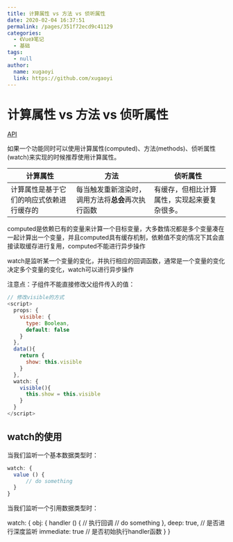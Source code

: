 ```yaml
---
title: 计算属性 vs 方法 vs 侦听属性
date: 2020-02-04 16:37:51
permalink: /pages/351f72ecd9c41129
categories: 
  - 《Vue》笔记
  - 基础
tags: 
  - null
author: 
  name: xugaoyi
  link: https://github.com/xugaoyi
---
```

# 计算属性 vs 方法 vs 侦听属性

[API](https://cn.vuejs.org/v2/guide/computed.html#计算属性缓存-vs-方法)

如果一个功能同时可以使用计算属性(computed)、方法(methods)、侦听属性(watch)来实现的时候推荐使用计算属性。
<!-- more -->
| 计算属性                                 | 方法                                               | 侦听属性                                     |
| ---------------------------------------- | -------------------------------------------------- | -------------------------------------------- |
| 计算属性是基于它们的响应式依赖进行缓存的 | 每当触发重新渲染时，调用方法将**总会**再次执行函数 | 有缓存，但相比计算属性，实现起来要复杂很多。 |


computed是依赖已有的变量来计算一个目标变量，大多数情况都是多个变量凑在一起计算出一个变量，并且computed具有缓存机制，依赖值不变的情况下其会直接读取缓存进行复用，computed不能进行异步操作

watch是监听某一个变量的变化，并执行相应的回调函数，通常是一个变量的变化决定多个变量的变化，watch可以进行异步操作

注意点：子组件不能直接修改父组件传入的值：

```js
// 修改visible的方式
<script>
  props: {
    visible: {
      type: Boolean,
      default: false
    }
  },
  data(){
    return {
      show: this.visible
    }
  },
  watch: {
    visible(){
      this.show = this.visible
    }
  }
</script>
```


## watch的使用

当我们监听一个基本数据类型时：

```js
watch: {
  value () {
      // do something
  }
}
```

当我们监听一个引用数据类型时：

watch: {
  obj: {
      handler () { // 执行回调
          // do something
      },
      deep: true, // 是否进行深度监听
      immediate: true // 是否初始执行handler函数
  }
}





